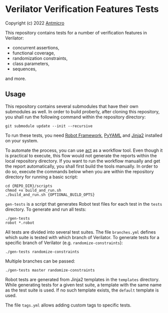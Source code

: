 # Verilator Verification Features Tests

Copyright (c) 2022 [Antmicro](https://www.antmicro.com)

This repository contains tests for a number of verification features in
Verilator:

* concurrent assertions,
* functional coverage,
* randomization constraints,
* class parameters,
* sequences,

and more.

## Usage

This repository contains several submodules that have their own submodules as well. In order to build proberly, after
cloning this repository, you shall run the following command within the repository directory:

```
git submodule update --init --recursive
```

To run these tests, you need [Robot Framework](https://pypi.org/project/robotframework/),
[PyYAML](https://pypi.org/project/PyYAML/) and [Jinja2](https://pypi.org/project/Jinja2/) installed on your system.

To automate the process, you can use [act](https://github.com/nektos/act) as a workflow tool. Even though it is
practical to execute, this flow would not generate the reports within the local repository directory. If you want to
run the workflow manually and get the report automatically, you shall first build the tools manually. In order to do so,
execute the commands below when you are within the repository directory for running a basic script:

```
cd {REPO_DIR}/scripts
chmod +x build_and_run.sh
./build_and_run.sh {OPTIONAL_BUILD_OPTS}
```

`gen-tests` is a script that generates Robot test files for each test in the `tests` directory. To generate and run
all tests:

```
./gen-tests
robot *.robot
```

All tests are divided into several test suites. The file `branches.yml` defines
which suite is tested with which branch of Verilator. To generate tests for a
specific branch of Verilator (e.g. `randomize-constraints`):

```
./gen-tests randomize-constraints
```

Multiple branches can be passed:

```
./gen-tests master randomize-constraints
```

Robot tests are generated from Jinja2 templates in the `templates` directory.
While generating tests for a given test suite, a template with the same name as
the test suite is used. If no such template exists, the `default` template is
used.

The file `tags.yml` allows adding custom tags to specific tests.
